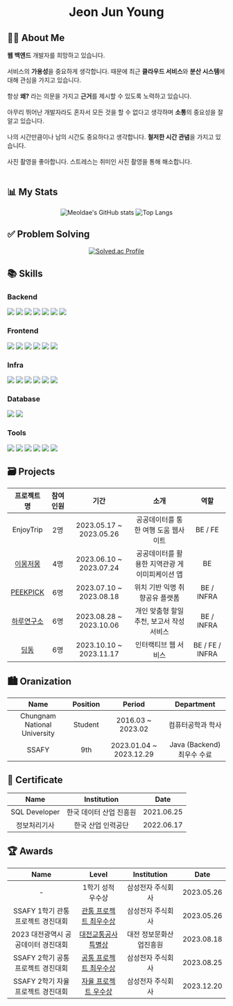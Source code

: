 # <div align=center> Jeon Jun Young </div>

## <div style="text-align: left"> 👩‍💻 About Me </div>
<div style="text-align: left">
<b>웹 백엔드</b> 개발자를 희망하고 있습니다.    <br><br>
서비스의 <b>가용성</b>을 중요하게 생각합니다. 때문에 최근 <b>클라우드 서비스</b>와 <b>분산 시스템</b>에 대해 관심을 가지고 있습니다.
<br><br>
항상 <b>왜?</b> 라는 의문을 가지고 <b>근거</b>를 제시할 수 있도록 노력하고 있습니다.
<br><br>
아무리 뛰어난 개발자라도 혼자서 모든 것을 할 수 없다고 생각하며 <b>소통</b>의 중요성을 잘 알고 있습니다.
<br><br>
나의 시간만큼이나 남의 시간도 중요하다고 생각합니다. <b>철저한 시간 관념</b>을 가지고 있습니다.
<br><br>
사진 촬영을 좋아합니다. 스트레스는 취미인 사진 촬영을 통해 해소합니다.
<br><br>
</div>

## <div style="text-align: left"> 📊 My Stats </div>

<div align=center> 
  
![Meoldae's GitHub stats](https://github-readme-stats.vercel.app/api?username=meoldae&show_icons=true&theme=github_dark_dimmed&hide=stars)
![Top Langs](https://github-readme-stats.vercel.app/api/top-langs/?username=meoldae&layout=compact&theme=merko)

</div>


## <div style="text-align: left"> ✅ Problem Solving </div> 

<div align=center> 
  
[![Solved.ac Profile](http://mazassumnida.wtf/api/v2/generate_badge?boj=wnsdud12365)](https://solved.ac/wnsdud12365)

</div>

## <div style="text-align: left"> 📚 Skills </div> 

### <div style="text-align: left"> Backend </div> 
<p style="text-align: left">
  <img src="https://img.shields.io/badge/Java-000000?style=flat-square&logo=java&logoColor=744e3b"/>
  <img src="https://img.shields.io/badge/Python-000000?style=flat-square&logo=Python&logoColor=3776AB"/>
  <img src="https://img.shields.io/badge/Spring-000000?style=flat-square&logo=Spring&logoColor=6DB33F"/>
  <img src="https://img.shields.io/badge/Spring Boot-000000?style=flat-square&logo=Spring Boot&logoColor=6DB33F"/>
  <img src="https://img.shields.io/badge/Spring Security-000000?style=flat-square&logo=Spring Security&logoColor=6DB33F"/>
  <img src="https://img.shields.io/badge/JPA-000000?style=flat-square&logo=Hibernate&logoColor=59666C"/>
  <img src="https://img.shields.io/badge/MyBatis-000000?style=flat-square&logo=MyBatis&logoColor=59666C"/>
</p>


### <div style="text-align: left"> Frontend </div>
<p style="text-align: left">
  <img src="https://img.shields.io/badge/HTML5-000000?style=flat-square&logo=HTML5&logoColor=E34F26"/>
  <img src="https://img.shields.io/badge/CSS3-000000?style=flat-square&logo=CSS3&logoColor=1572B6"/>
  <img src="https://img.shields.io/badge/JavaScript-000000?style=flat-square&logo=JavaScript&logoColor=F7DF1E"/>
  <img src="https://img.shields.io/badge/React-000000?style=flat-square&logo=React&logoColor=61DAFB"/>
  <img src="https://img.shields.io/badge/Recoil-000000?style=flat-square&logo=Recoil&logoColor=3578E5"/>
  <img src="https://img.shields.io/badge/Vue.js (2)-000000?style=flat-square&logo=Vue.js&logoColor=4FC08D"/>
</p>

### <div style="text-align: left"> Infra </div>
<p style="text-align: left">
  <img src="https://img.shields.io/badge/Docker-000000?style=flat-square&logo=Docker&logoColor=2496ED"/>
  <img src="https://img.shields.io/badge/Jenkins-000000?style=flat-square&logo=Jenkins&logoColor=D24939"/>
  <img src="https://img.shields.io/badge/NGINX-000000?style=flat-square&logo=NGINX&logoColor=6DB33F"/>
  <img src="https://img.shields.io/badge/AWS EC2-000000?style=flat-square&logo=Amazon EC2&logoColor=FF9900"/>
  <img src="https://img.shields.io/badge/AWS RDS-000000?style=flat-square&logo=Amazon RDS&logoColor=527FFF"/>
  <img src="https://img.shields.io/badge/AWS S3-000000?style=flat-square&logo=Amazon S3&logoColor=569A31"/>
</p>

### <div style="text-align: left"> Database </div>
<p style="text-align: left">
  <img src="https://img.shields.io/badge/MySQL-000000?style=flat-square&logo=MySQL&logoColor=007396"/>
  <img src="https://img.shields.io/badge/Redis-000000?style=flat-square&logo=Redis&logoColor=DC382D"/>
</p>
  
### <div style="text-align: left"> Tools </div>   

<p style="text-align: left">
  <img src="https://img.shields.io/badge/Git-000000?style=flat-square&logo=Git&logoColor=F05032"/>
  <img src="https://img.shields.io/badge/GitHub-000000?style=flat-square&logo=Github&logoColor=ffffff"/>
  <img src="https://img.shields.io/badge/GitLab-000000?style=flat-square&logo=Gitlab&logoColor=FC6D26"/>
  <img src="https://img.shields.io/badge/Jira-000000?style=flat-square&logo=Jira&logoColor=0052CC"/>
  <img src="https://img.shields.io/badge/Notion-000000?style=flat-square&logo=Notion&logoColor=ffffff"/>
  <img src="https://img.shields.io/badge/Figma-000000?style=flat-square&logo=Figma&logoColor=F24E1E"/>
  

</p>

## <div style="text-align: left"> 🗃 Projects </div> 

<div align=center> 
  
|프로젝트 명|참여 인원|기간|소개|역할|
|:--:|:--:|:--:|:--:|:--:|
|EnjoyTrip|2명|2023.05.17 ~ 2023.05.26|공공데이터를 통한 여행 도움 웹사이트|BE / FE|
|[이몽저몽](https://github.com/meoldae/IMongJeoMong-backend)|4명|2023.06.10 ~ 2023.07.24|공공데이터를 활용한 지역관광 게이미피케이션 앱|BE|
|[PEEKPICK](https://github.com/meoldae/PEEKPICK/)|6명|2023.07.10 ~ 2023.08.18|위치 기반 익명 취향공유 플랫폼|BE / INFRA|
|[하루연구소](https://github.com/meoldae/DailyLab)|6명|2023.08.28 ~ 2023.10.06|개인 맞춤형 할일 추천, 보고서 작성 서비스|BE / INFRA|
|[딩동](https://github.com/meoldae/Dingdong)|6명|2023.10.10 ~ 2023.11.17|인터랙티브 웹 서비스|BE / FE / INFRA|

</div>

## <div style="text-align: left">  🏙 Oranization </div> 

<div align=center> 
  
|Name|Position|Period|Department|
|:--:|:--:|:--:|:--:|
|Chungnam National University|Student|2016.03 ~ 2023.02|컴퓨터공학과 학사|
|SSAFY|9th|2023.01.04 ~ 2023.12.29|Java (Backend) 최우수 수료 |

</div>

  
## <div style="text-align: left"> 🎫 Certificate </div> 

<div align=center> 

|Name|Institution|Date|
|:--:|:--:|:--:|
|SQL Developer|한국 데이터 산업 진흥원|2021.06.25|
|정보처리기사|한국 산업 인력공단|2022.06.17|

</div>

## <div style="text-align: left"> 🏆 Awards </div> 

<div align=center> 

|Name|Level|Institution|Date|
|:--:|:--:|:--:|:--:|
|-|1학기 성적 우수상|삼성전자 주식회사|2023.05.26|
|SSAFY 1학기 관통 프로젝트 경진대회|[관통 프로젝트 최우수상](https://github.com/meoldae/Enjoy_Trip_Team7)|삼성전자 주식회사|2023.05.26|
|2023 대전광역시 공공데이터 경진대회|[대전교통공사특별상](https://github.com/meoldae/IMongJeoMong-backend)|대전 정보문화산업진흥원|2023.08.18|
|SSAFY 2학기 공통 프로젝트 경진대회|[공통 프로젝트 최우수상](https://github.com/meoldae/PEEKPICK)|삼성전자 주식회사|2023.08.25|
|SSAFY 2학기 자율 프로젝트 경진대회|[자율 프로젝트 우수상](https://github.com/meoldae/Dingdong)|삼성전자 주식회사|2023.12.20|
  
</div>
